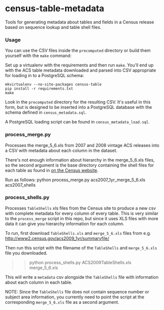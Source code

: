 census-table-metadata
=====================

Tools for generating metadata about tables and fields in a Census release
based on sequence lookup and table shell files.

### Usage ###

You can use the CSV files inside the `precomputed` directory or build them
yourself with the `make` command:

Set up a virtualenv with the requirements and then run `make`. You'll end up
with the ACS table metadata downloaded and parsed into CSV appropriate for
loading in to a PostgreSQL schema:

```
mkvirtualenv --no-site-packages census-table
pip install -r requirements.txt
make
```

Look in the `precomputed` directory for the resulting CSV. It's useful in this
form, but is designed to be inserted into a PostgreSQL database with the schema
defined in `census_metadata.sql`.

A PostgreSQL loading script can be found in `census_metadata_load.sql`.

### process_merge.py ###

Processes the merge_5_6.xls from 2007 and 2008 vintage ACS releases into a CSV
with metadata about each column in the dataset.

There's not enough information about hierarchy in the merge_5_6.xls files, so the
second argument is the base directory containing the shell files for each table
as found in [on the Census website](http://www2.census.gov/acs/downloads/shells/2007/Detailed_Tables/).

Run as follows:
    python process_merge.py acs2007_1yr_merge_5_6.xls acs2007_shells

### process_shells.py ###

Processes `TableShells` xls files from the Census site to produce a new csv
with complete metadata for every column of every table. This is very similar
to the `process_merge` script in this repo, but since it uses XLS files with
more data it can give you hierarchy information for each column.

To run, first download `TableShells.xls` and `merge_5_6.xls` files from e.g.
http://www2.census.gov/acs2009_1yr/summaryfile/

Then run this script with the filename of the `TableShells` and `merge_5_6.xls`
file you downloaded.

>> python process_shells.py ACS2009TableShells.xls merge_5_6.xls

This will write a `metadata` csv alongside the `TableShells` file with information
about each column in each table.

NOTE: Since the `TableShells` file does not contain sequence number or subject area
information, you currently need to point the script at the corresponding
`merge_5_6.xls` file as a second argument.

